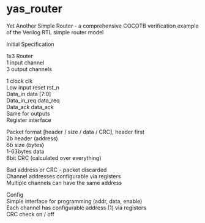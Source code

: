 # yas_router
Yet Another Simple Router - a comprehensive COCOTB verification example of the Verilog RTL simple router model

Initial Specification  

1x3 Router  
1 input channel  
3 output channels  

1 clock clk  
Low input reset rst_n  
Data_in data [7:0]  
Data_in_req data_req  
Data_ack data_ack  
Same for outputs  
Register interface  


Packet format [header / size / data / CRC], header first  
2b header (address)  
6b size (bytes)  
1-63bytes data  
8bit CRC (calculated over everything)  

Bad address or CRC - packet discarded  
Channel addresses configurable via registers  
Multiple channels can have the same address  

Config  
Simple interface for programming (addr, data, enable)  
Each channel has configurable address (1) via registers  
CRC check on / off  

